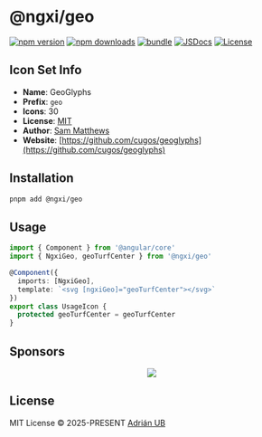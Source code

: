 # @ngxi/geo

[![npm version][npm-version-src]][npm-version-href]
[![npm downloads][npm-downloads-src]][npm-downloads-href]
[![bundle][bundle-src]][bundle-href]
[![JSDocs][jsdocs-src]][jsdocs-href]
[![License][license-src]][license-href]

## Icon Set Info

- **Name**: GeoGlyphs
- **Prefix**: `geo`
- **Icons**: 30
- **License**: [MIT](https://github.com/cugos/geoglyphs/blob/main/LICENSE.md)
- **Author**: [Sam Matthews](https://github.com/cugos/geoglyphs)
- **Website**: [https://github.com/cugos/geoglyphs](https://github.com/cugos/geoglyphs)

## Installation

```sh
pnpm add @ngxi/geo
```

## Usage

```ts
import { Component } from '@angular/core'
import { NgxiGeo, geoTurfCenter } from '@ngxi/geo'

@Component({
  imports: [NgxiGeo],
  template: `<svg [ngxiGeo]="geoTurfCenter"></svg>`
})
export class UsageIcon {
  protected geoTurfCenter = geoTurfCenter
}
```

## Sponsors

<p align="center">
  <a href="https://cdn.jsdelivr.net/gh/adrian-ub/static/sponsors.svg">
    <img src='https://cdn.jsdelivr.net/gh/adrian-ub/static/sponsors.svg'/>
  </a>
</p>

## License

MIT License © 2025-PRESENT [Adrián UB](https://github.com/adrian-ub)

<!-- Badges -->

[npm-version-src]: https://img.shields.io/npm/v/@ngxi/geo?style=flat&colorA=080f12&colorB=1fa669
[npm-version-href]: https://npmjs.com/package/@ngxi/geo
[npm-downloads-src]: https://img.shields.io/npm/dm/@ngxi/geo?style=flat&colorA=080f12&colorB=1fa669
[npm-downloads-href]: https://npmjs.com/package/@ngxi/geo
[bundle-src]: https://img.shields.io/bundlephobia/minzip/@ngxi/geo?style=flat&colorA=080f12&colorB=1fa669&label=minzip
[bundle-href]: https://bundlephobia.com/result?p=@ngxi/geo
[license-src]: https://img.shields.io/npm/l/@ngxi/geo?style=flat&colorA=080f12&colorB=1fa669
[license-href]: https://github.com/adrian-ub/ngxi/blob/main/LICENSE
[jsdocs-src]: https://img.shields.io/badge/jsdocs-reference-080f12?style=flat&colorA=080f12&colorB=1fa669
[jsdocs-href]: https://www.jsdocs.io/package/@ngxi/geo

